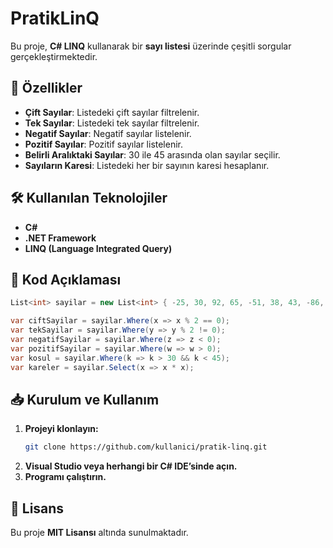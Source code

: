 # PratikLinQ

Bu proje, **C# LINQ** kullanarak bir **sayı listesi** üzerinde çeşitli sorgular gerçekleştirmektedir.

## 🚀 Özellikler
- **Çift Sayılar**: Listedeki çift sayılar filtrelenir.
- **Tek Sayılar**: Listedeki tek sayılar filtrelenir.
- **Negatif Sayılar**: Negatif sayılar listelenir.
- **Pozitif Sayılar**: Pozitif sayılar listelenir.
- **Belirli Aralıktaki Sayılar**: 30 ile 45 arasında olan sayılar seçilir.
- **Sayıların Karesi**: Listedeki her bir sayının karesi hesaplanır.

## 🛠 Kullanılan Teknolojiler
- **C#**
- **.NET Framework**
- **LINQ (Language Integrated Query)**

## 📌 Kod Açıklaması

```csharp
List<int> sayilar = new List<int> { -25, 30, 92, 65, -51, 38, 43, -86, 99, 100 };

var ciftSayilar = sayilar.Where(x => x % 2 == 0);
var tekSayilar = sayilar.Where(y => y % 2 != 0);  
var negatifSayilar = sayilar.Where(z => z < 0);
var pozitifSayilar = sayilar.Where(w => w > 0);
var kosul = sayilar.Where(k => k > 30 && k < 45);
var kareler = sayilar.Select(x => x * x);
```

## 📥 Kurulum ve Kullanım

1. **Projeyi klonlayın:**
   ```sh
   git clone https://github.com/kullanici/pratik-linq.git
   ```
2. **Visual Studio veya herhangi bir C# IDE’sinde açın.**
3. **Programı çalıştırın.**

## 📝 Lisans
Bu proje **MIT Lisansı** altında sunulmaktadır.

